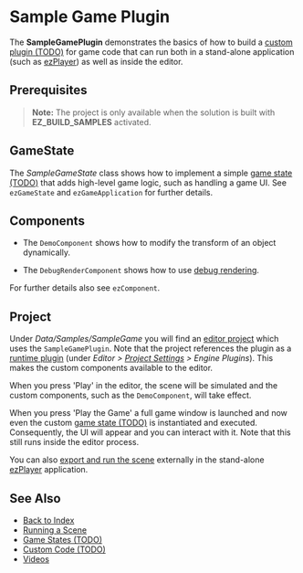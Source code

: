 # Sample Game Plugin

The **SampleGamePlugin** demonstrates the basics of how to build a [custom plugin (TODO)](../custom-code/custom-code-overview.md) for game code that can run both in a stand-alone application (such as [ezPlayer](../tools/player.md)) as well as inside the editor.

## Prerequisites

> **Note:** The project is only available when the solution is built with **EZ_BUILD_SAMPLES** activated.

## GameState

The *SampleGameState* class shows how to implement a simple [game state (TODO)](../runtime/application/game-state.md) that adds high-level game logic, such as handling a game UI. See `ezGameState` and `ezGameApplication` for further details.

## Components

* The `DemoComponent` shows how to modify the transform of an object dynamically.

* The `DebugRenderComponent` shows how to use [debug rendering](../debugging/debug-rendering.md).

For further details also see `ezComponent`.

## Project

Under *Data/Samples/SampleGame* you will find an [editor project](../projects/projects-overview.md) which uses the `SampleGamePlugin`. Note that the project references the plugin as a [runtime plugin](../custom-code/cpp/engine-plugins.md) (under *Editor > [Project Settings](../projects/project-settings.md) > Engine Plugins*). This makes the custom components available to the editor.

When you press 'Play' in the editor, the scene will be simulated and the custom components, such as the `DemoComponent`, will take effect.

When you press 'Play the Game' a full game window is launched and now even the custom [game state (TODO)](../runtime/application/game-state.md) is instantiated and executed. Consequently, the UI will appear and you can interact with it. Note that this still runs inside the editor process.

You can also [export and run the scene](../editor/run-scene.md) externally in the stand-alone [ezPlayer](../tools/player.md) application.

## See Also

* [Back to Index](../index.md)
* [Running a Scene](../editor/run-scene.md)
* [Game States (TODO)](../runtime/application/game-state.md)
* [Custom Code (TODO)](../custom-code/custom-code-overview.md)
* [Videos](../getting-started/videos.md)
